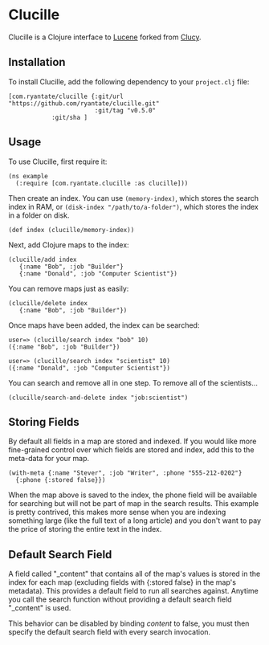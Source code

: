 Clucille
=====

Clucille is a Clojure interface to [Lucene](https://lucene.apache.org/)
forked from [Clucy](https://github.com/weavejester/clucy).

Installation
------------

To install Clucille, add the following dependency to your `project.clj`
file:

    [com.ryantate/clucille {:git/url "https://github.com/ryantate/clucille.git"
                            :git/tag "v0.5.0"
			    :git/sha ]	   	     

Usage
-----

To use Clucille, first require it:

    (ns example
      (:require [com.ryantate.clucille :as clucille]))

Then create an index. You can use `(memory-index)`, which stores the search
index in RAM, or `(disk-index "/path/to/a-folder")`, which stores the index in
a folder on disk.

    (def index (clucille/memory-index))

Next, add Clojure maps to the index:

    (clucille/add index
       {:name "Bob", :job "Builder"}
       {:name "Donald", :job "Computer Scientist"})

You can remove maps just as easily:

    (clucille/delete index
       {:name "Bob", :job "Builder"})

Once maps have been added, the index can be searched:

    user=> (clucille/search index "bob" 10)
    ({:name "Bob", :job "Builder"})

    user=> (clucille/search index "scientist" 10)
    ({:name "Donald", :job "Computer Scientist"})

You can search and remove all in one step. To remove all of the
scientists...

    (clucille/search-and-delete index "job:scientist")

Storing Fields
--------------

By default all fields in a map are stored and indexed. If you would
like more fine-grained control over which fields are stored and index,
add this to the meta-data for your map.

    (with-meta {:name "Stever", :job "Writer", :phone "555-212-0202"}
      {:phone {:stored false}})

When the map above is saved to the index, the phone field will be
available for searching but will not be part of map in the search
results. This example is pretty contrived, this makes more sense when
you are indexing something large (like the full text of a long
article) and you don't want to pay the price of storing the entire
text in the index.

Default Search Field
--------------------

A field called "\_content" that contains all of the map's values is
stored in the index for each map (excluding fields with {:stored false}
in the map's metadata). This provides a default field to run all
searches against. Anytime you call the search function without
providing a default search field "\_content" is used.

This behavior can be disabled by binding *content* to false, you must
then specify the default search field with every search invocation.
